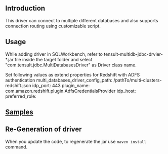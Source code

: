 ## Introduction
This driver can connect to multiple different databases and also supports connection routing using customizable script.
## Usage
While adding driver in SQLWorkbench, refer to tensult-multidb-jdbc-drvier-*.jar file inside the target folder 
and select "com.tensult.jdbc.MultiDatabasesDriver" as Driver class name. 

Set following values as extend properties for Redshift with ADFS authentication
multi_databases_driver_config_path:	/pathTo/multi-clusters-redshift.json
idp_port:	443
plugin_name:	com.amazon.redshift.plugin.AdfsCredentialsProvider
idp_host:	<IDP hostname>
preferred_role:	<IAM-Role-ARN>

## [Samples](https://github.com/tensult/multidb-jdbc-driver/tree/master/src/main/java/com/tensult/samples)

## Re-Generation of driver
When you update the code, to regenerate the jar use `maven install` command.
